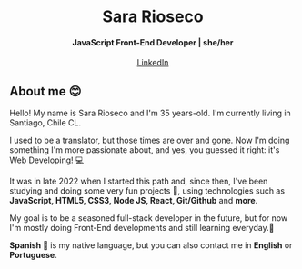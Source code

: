 <h1 align="center">Sara Rioseco</h1>
<h4 align="center"> JavaScript Front-End Developer | she/her </h4>
<p align="center"> 
  <a href="https://www.linkedin.com/in/sara-rioseco/?locale=en_US">LinkedIn</a>
</p>
<h2> About me 😊 </h2>
<p>Hello! My name is Sara Rioseco and I'm 35 years-old. I'm currently living in Santiago, Chile CL.</p>
<p>I used to be a translator, but those times are over and gone. Now I'm doing something I'm more passionate about, and yes, you guessed it right: it's Web Developing! 💻</p>
<p>It was in late 2022 when I started this path and, since then, I've been studying and doing some very fun projects 🚀, using technologies such as <strong>JavaScript, HTML5, CSS3, Node JS, React, Git/Github</strong> and <strong>more</strong>.</p>
<p>My goal is to be a seasoned full-stack developer in the future, but for now I'm mostly doing Front-End developments and still learning everyday.🌱 </p>
<p><strong>Spanish 💬</strong> is my native language, but you can also contact me in <strong>English</strong> or <strong>Portuguese</strong>. </p>


<!--
**sara-rioseco/sara-rioseco** is a ✨ _special_ ✨ repository because its `README.md` (this file) appears on your GitHub profile.

Here are some ideas to get you started:

- 🔭 I’m currently working on ...
- 🌱 I’m currently learning ...
- 👯 I’m looking to collaborate on ...
- 🤔 I’m looking for help with ...
- 💬 Ask me about ...
- 📫 How to reach me: ...
- 😄 Pronouns: ...
- ⚡ Fun fact: ...
-->
